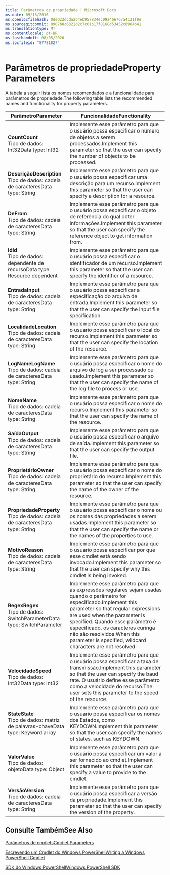 ```yaml
---
title: Parâmetros de propriedade | Microsoft Docs
ms.date: 09/13/2016
ms.openlocfilehash: 0ded22dcda2b4eb957834ec092466767a4121f0e
ms.sourcegitcommit: 0907b8c6322d2c7c61b17f8168d53452c8964b41
ms.translationtype: MT
ms.contentlocale: pt-BR
ms.lasthandoff: 08/05/2020
ms.locfileid: "87781827"
---
```

# <a name="property-parameters"></a><span data-ttu-id="72295-102">Parâmetros de propriedade</span><span class="sxs-lookup"><span data-stu-id="72295-102">Property Parameters</span></span>

<span data-ttu-id="72295-103">A tabela a seguir lista os nomes recomendados e a funcionalidade para parâmetros de propriedade.</span><span class="sxs-lookup"><span data-stu-id="72295-103">The following table lists the recommended names and functionality for property parameters.</span></span>

|<span data-ttu-id="72295-104">Parâmetro</span><span class="sxs-lookup"><span data-stu-id="72295-104">Parameter</span></span>|<span data-ttu-id="72295-105">Funcionalidade</span><span class="sxs-lookup"><span data-stu-id="72295-105">Functionality</span></span>|
|---|---|
|<span data-ttu-id="72295-106">**Count**</span><span class="sxs-lookup"><span data-stu-id="72295-106">**Count**</span></span><br><span data-ttu-id="72295-107">Tipo de dados: Int32</span><span class="sxs-lookup"><span data-stu-id="72295-107">Data type: Int32</span></span>|<span data-ttu-id="72295-108">Implemente esse parâmetro para que o usuário possa especificar o número de objetos a serem processados.</span><span class="sxs-lookup"><span data-stu-id="72295-108">Implement this parameter so that the user can specify the number of objects to be processed.</span></span>|
|<span data-ttu-id="72295-109">**Descrição**</span><span class="sxs-lookup"><span data-stu-id="72295-109">**Description**</span></span><br><span data-ttu-id="72295-110">Tipo de dados: cadeia de caracteres</span><span class="sxs-lookup"><span data-stu-id="72295-110">Data type: String</span></span>|<span data-ttu-id="72295-111">Implemente esse parâmetro para que o usuário possa especificar uma descrição para um recurso.</span><span class="sxs-lookup"><span data-stu-id="72295-111">Implement this parameter so that the user can specify a description for a resource.</span></span>|
|<span data-ttu-id="72295-112">**De**</span><span class="sxs-lookup"><span data-stu-id="72295-112">**From**</span></span><br><span data-ttu-id="72295-113">Tipo de dados: cadeia de caracteres</span><span class="sxs-lookup"><span data-stu-id="72295-113">Data type: String</span></span>|<span data-ttu-id="72295-114">Implemente esse parâmetro para que o usuário possa especificar o objeto de referência do qual obter informações.</span><span class="sxs-lookup"><span data-stu-id="72295-114">Implement this parameter so that the user can specify the reference object to get information from.</span></span>|
|<span data-ttu-id="72295-115">**Id**</span><span class="sxs-lookup"><span data-stu-id="72295-115">**Id**</span></span><br><span data-ttu-id="72295-116">Tipo de dados: dependente de recurso</span><span class="sxs-lookup"><span data-stu-id="72295-116">Data type: Resource dependent</span></span>|<span data-ttu-id="72295-117">Implemente esse parâmetro para que o usuário possa especificar o identificador de um recurso.</span><span class="sxs-lookup"><span data-stu-id="72295-117">Implement this parameter so that the user can specify the identifier of a resource.</span></span>|
|<span data-ttu-id="72295-118">**Entrada**</span><span class="sxs-lookup"><span data-stu-id="72295-118">**Input**</span></span><br><span data-ttu-id="72295-119">Tipo de dados: cadeia de caracteres</span><span class="sxs-lookup"><span data-stu-id="72295-119">Data type: String</span></span>|<span data-ttu-id="72295-120">Implemente esse parâmetro para que o usuário possa especificar a especificação do arquivo de entrada.</span><span class="sxs-lookup"><span data-stu-id="72295-120">Implement this parameter so that the user can specify the input file specification.</span></span>|
|<span data-ttu-id="72295-121">**Localidade**</span><span class="sxs-lookup"><span data-stu-id="72295-121">**Location**</span></span><br><span data-ttu-id="72295-122">Tipo de dados: cadeia de caracteres</span><span class="sxs-lookup"><span data-stu-id="72295-122">Data type: String</span></span>|<span data-ttu-id="72295-123">Implemente esse parâmetro para que o usuário possa especificar o local do recurso.</span><span class="sxs-lookup"><span data-stu-id="72295-123">Implement this parameter so that the user can specify the location of the resource.</span></span>|
|<span data-ttu-id="72295-124">**LogName**</span><span class="sxs-lookup"><span data-stu-id="72295-124">**LogName**</span></span><br><span data-ttu-id="72295-125">Tipo de dados: cadeia de caracteres</span><span class="sxs-lookup"><span data-stu-id="72295-125">Data type: String</span></span>|<span data-ttu-id="72295-126">Implemente esse parâmetro para que o usuário possa especificar o nome do arquivo de log a ser processado ou usado.</span><span class="sxs-lookup"><span data-stu-id="72295-126">Implement this parameter so that the user can specify the name of the log file to process or use.</span></span>|
|<span data-ttu-id="72295-127">**Nome**</span><span class="sxs-lookup"><span data-stu-id="72295-127">**Name**</span></span><br><span data-ttu-id="72295-128">Tipo de dados: cadeia de caracteres</span><span class="sxs-lookup"><span data-stu-id="72295-128">Data type: String</span></span>|<span data-ttu-id="72295-129">Implemente esse parâmetro para que o usuário possa especificar o nome do recurso.</span><span class="sxs-lookup"><span data-stu-id="72295-129">Implement this parameter so that the user can specify the name of the resource.</span></span>|
|<span data-ttu-id="72295-130">**Saída**</span><span class="sxs-lookup"><span data-stu-id="72295-130">**Output**</span></span><br><span data-ttu-id="72295-131">Tipo de dados: cadeia de caracteres</span><span class="sxs-lookup"><span data-stu-id="72295-131">Data type: String</span></span>|<span data-ttu-id="72295-132">Implemente esse parâmetro para que o usuário possa especificar o arquivo de saída.</span><span class="sxs-lookup"><span data-stu-id="72295-132">Implement this parameter so that the user can specify the output file.</span></span>|
|<span data-ttu-id="72295-133">**Proprietário**</span><span class="sxs-lookup"><span data-stu-id="72295-133">**Owner**</span></span><br><span data-ttu-id="72295-134">Tipo de dados: cadeia de caracteres</span><span class="sxs-lookup"><span data-stu-id="72295-134">Data type: String</span></span>|<span data-ttu-id="72295-135">Implemente esse parâmetro para que o usuário possa especificar o nome do proprietário do recurso.</span><span class="sxs-lookup"><span data-stu-id="72295-135">Implement this parameter so that the user can specify the name of the owner of the resource.</span></span>|
|<span data-ttu-id="72295-136">**Propriedade**</span><span class="sxs-lookup"><span data-stu-id="72295-136">**Property**</span></span><br><span data-ttu-id="72295-137">Tipo de dados: cadeia de caracteres</span><span class="sxs-lookup"><span data-stu-id="72295-137">Data type: String</span></span>|<span data-ttu-id="72295-138">Implemente esse parâmetro para que o usuário possa especificar o nome ou os nomes das propriedades a serem usadas.</span><span class="sxs-lookup"><span data-stu-id="72295-138">Implement this parameter so that the user can specify the name or the names of the properties to use.</span></span>|
|<span data-ttu-id="72295-139">**Motivo**</span><span class="sxs-lookup"><span data-stu-id="72295-139">**Reason**</span></span><br><span data-ttu-id="72295-140">Tipo de dados: cadeia de caracteres</span><span class="sxs-lookup"><span data-stu-id="72295-140">Data type: String</span></span>|<span data-ttu-id="72295-141">Implemente esse parâmetro para que o usuário possa especificar por que esse cmdlet está sendo invocado.</span><span class="sxs-lookup"><span data-stu-id="72295-141">Implement this parameter so that the user can specify why this cmdlet is being invoked.</span></span>|
|<span data-ttu-id="72295-142">**Regex**</span><span class="sxs-lookup"><span data-stu-id="72295-142">**Regex**</span></span><br><span data-ttu-id="72295-143">Tipo de dados: SwitchParameter</span><span class="sxs-lookup"><span data-stu-id="72295-143">Data type: SwitchParameter</span></span>|<span data-ttu-id="72295-144">Implemente esse parâmetro para que as expressões regulares sejam usadas quando o parâmetro for especificado.</span><span class="sxs-lookup"><span data-stu-id="72295-144">Implement this parameter so that regular expressions are used when the parameter is specified.</span></span> <span data-ttu-id="72295-145">Quando esse parâmetro é especificado, os caracteres curinga não são resolvidos.</span><span class="sxs-lookup"><span data-stu-id="72295-145">When this parameter is specified, wildcard characters are not resolved.</span></span>|
|<span data-ttu-id="72295-146">**Velocidade**</span><span class="sxs-lookup"><span data-stu-id="72295-146">**Speed**</span></span><br><span data-ttu-id="72295-147">Tipo de dados: Int32</span><span class="sxs-lookup"><span data-stu-id="72295-147">Data type: Int32</span></span>|<span data-ttu-id="72295-148">Implemente esse parâmetro para que o usuário possa especificar a taxa de transmissão.</span><span class="sxs-lookup"><span data-stu-id="72295-148">Implement this parameter so that the user can specify the baud rate.</span></span> <span data-ttu-id="72295-149">O usuário define esse parâmetro como a velocidade do recurso.</span><span class="sxs-lookup"><span data-stu-id="72295-149">The user sets this parameter to the speed of the resource.</span></span>|
|<span data-ttu-id="72295-150">**State**</span><span class="sxs-lookup"><span data-stu-id="72295-150">**State**</span></span><br><span data-ttu-id="72295-151">Tipo de dados: matriz de palavras-chave</span><span class="sxs-lookup"><span data-stu-id="72295-151">Data type: Keyword array</span></span>|<span data-ttu-id="72295-152">Implemente esse parâmetro para que o usuário possa especificar os nomes dos Estados, como KEYDOWN.</span><span class="sxs-lookup"><span data-stu-id="72295-152">Implement this parameter so that the user can specify the names of states, such as KEYDOWN.</span></span>|
|<span data-ttu-id="72295-153">**Valor**</span><span class="sxs-lookup"><span data-stu-id="72295-153">**Value**</span></span><br><span data-ttu-id="72295-154">Tipo de dados: objeto</span><span class="sxs-lookup"><span data-stu-id="72295-154">Data type: Object</span></span>|<span data-ttu-id="72295-155">Implemente esse parâmetro para que o usuário possa especificar um valor a ser fornecido ao cmdlet.</span><span class="sxs-lookup"><span data-stu-id="72295-155">Implement this parameter so that the user can  specify a value to provide to the cmdlet.</span></span>|
|<span data-ttu-id="72295-156">**Versão**</span><span class="sxs-lookup"><span data-stu-id="72295-156">**Version**</span></span><br><span data-ttu-id="72295-157">Tipo de dados: cadeia de caracteres</span><span class="sxs-lookup"><span data-stu-id="72295-157">Data type: String</span></span>|<span data-ttu-id="72295-158">Implemente esse parâmetro para que o usuário possa especificar a versão da propriedade.</span><span class="sxs-lookup"><span data-stu-id="72295-158">Implement this parameter so that the user can specify the version of the property.</span></span>|

## <a name="see-also"></a><span data-ttu-id="72295-159">Consulte Também</span><span class="sxs-lookup"><span data-stu-id="72295-159">See Also</span></span>

[<span data-ttu-id="72295-160">Parâmetros de cmdlets</span><span class="sxs-lookup"><span data-stu-id="72295-160">Cmdlet Parameters</span></span>](./cmdlet-parameters.md)

[<span data-ttu-id="72295-161">Escrevendo um Cmdlet do Windows PowerShell</span><span class="sxs-lookup"><span data-stu-id="72295-161">Writing a Windows PowerShell Cmdlet</span></span>](./writing-a-windows-powershell-cmdlet.md)

[<span data-ttu-id="72295-162">SDK do Windows PowerShell</span><span class="sxs-lookup"><span data-stu-id="72295-162">Windows PowerShell SDK</span></span>](../windows-powershell-reference.md)
